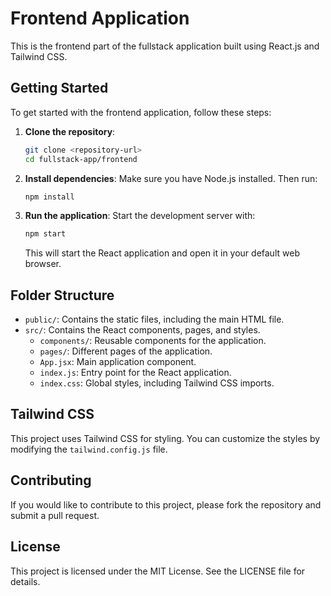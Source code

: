 # Frontend Application

This is the frontend part of the fullstack application built using React.js and Tailwind CSS.

## Getting Started

To get started with the frontend application, follow these steps:

1. **Clone the repository**:
   ```bash
   git clone <repository-url>
   cd fullstack-app/frontend
   ```

2. **Install dependencies**:
   Make sure you have Node.js installed. Then run:
   ```bash
   npm install
   ```

3. **Run the application**:
   Start the development server with:
   ```bash
   npm start
   ```
   This will start the React application and open it in your default web browser.

## Folder Structure

- `public/`: Contains the static files, including the main HTML file.
- `src/`: Contains the React components, pages, and styles.
  - `components/`: Reusable components for the application.
  - `pages/`: Different pages of the application.
  - `App.jsx`: Main application component.
  - `index.js`: Entry point for the React application.
  - `index.css`: Global styles, including Tailwind CSS imports.

## Tailwind CSS

This project uses Tailwind CSS for styling. You can customize the styles by modifying the `tailwind.config.js` file.

## Contributing

If you would like to contribute to this project, please fork the repository and submit a pull request.

## License

This project is licensed under the MIT License. See the LICENSE file for details.